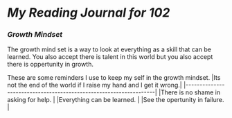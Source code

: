 # ***My Reading Journal for 102***
### _Growth Mindset_
The growth mind set is a way to look at everything as a skill that can be learned.
You also accept there is talent in this world but you also accept there is oppertunity in growth.

These are some reminders I use to keep my self in the growth mindset.
 |Its not the end of the world if I raise my hand and I get it wrong.|
 |-------------------------------------------------------------------|
 |There is no shame in asking for help.                              |
 |Everything can be learned.                                         |
 |See the opertunity in failure.                                     |

